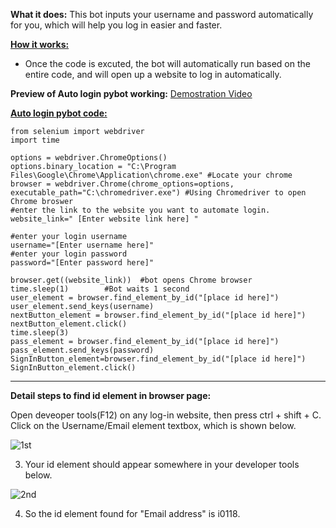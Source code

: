 **What it does:** This bot inputs your username and password automatically for you, which will help you log in easier and faster.

<ins>**How it works:**</ins>
- Once the code is excuted, the bot will automatically run based on the entire code, and will open up a website to log in automatically.

**Preview of Auto login pybot working:**
[Demostration Video](https://github.com/user-attachments/assets/acfadd57-897f-4e3a-adb6-007a194a68e2)

<ins>**Auto login pybot code:**</ins>
```
from selenium import webdriver
import time

options = webdriver.ChromeOptions()
options.binary_location = "C:\Program Files\Google\Chrome\Application\chrome.exe" #Locate your chrome
browser = webdriver.Chrome(chrome_options=options, executable_path="C:\chromedriver.exe") #Using Chromedriver to open Chrome broswer
#enter the link to the website you want to automate login.
website_link=" [Enter website link here] "

#enter your login username
username="[Enter username here]"
#enter your login password
password="[Enter password here]"

browser.get((website_link))  #bot opens Chrome browser
time.sleep(1)        #Bot waits 1 second
user_element = browser.find_element_by_id("[place id here]")
user_element.send_keys(username)
nextButton_element = browser.find_element_by_id("[place id here]")
nextButton_element.click()
time.sleep(3)
pass_element = browser.find_element_by_id("[place id here]")
pass_element.send_keys(password)
SignInButton_element=browser.find_element_by_id("[place id here]")
SignInButton_element.click()
```
---

**Detail steps to find id element in browser page:**

Open deveoper tools(F12) on any log-in website, then press ctrl + shift + C.
Click on the Username/Email element textbox, which is shown below.

![1st](https://github.com/JS-codev/portfolio/assets/174925691/428c9253-13d1-4e30-acad-309a01f2ae0d)

3. Your id element should appear somewhere in your developer tools below.

![2nd](https://github.com/JS-codev/portfolio/assets/174925691/f16f7a2e-6dd2-42d3-8c89-8b548afa2001)

4. So the id element found for "Email address" is i0118.
